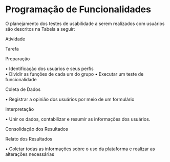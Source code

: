 # Programação de Funcionalidades

O planejamento dos testes de usabilidade a serem realizados com usuários são descritos na Tabela a seguir: 
 

Atividade 

Tarefa 

Preparação 

• Identificação dos usuários e seus perfis  
• Dividir as funções de cada um do grupo 
• Executar um teste de funcionalidade 

Coleta de Dados 

• Registrar a opinião dos usuários por meio de um formulário 

Interpretação 

• Unir os dados, contabilizar e resumir as informações dos usuários. 

Consolidação dos Resultados 

Relato dos Resultados 

• Coletar todas as informações sobre o uso da plataforma e realizar as alterações necessárias 


